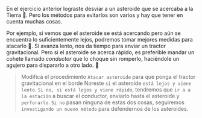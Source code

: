 <gs-attire attire-url="https://raw.githubusercontent.com/MumukiProject/mumuki-guia-gobstones-practica-integradora-primaria/master/assets/attires/config_1552403410457.json"></gs-attire>

<gs-toolbox toolbox-url="https://raw.githubusercontent.com/MumukiProject/mumuki-guia-gobstones-practica-integradora-primaria/master/assets/toolbox_1551388172910.xml"></gs-toolbox>

En el ejercicio anterior lograste desviar a un asteroide que se acercaba a la Tierra :clap:. Pero los métodos para evitarlos son varios y hay que tener en cuenta muchas cosas.

Por ejemplo, si vemos que el asteroide se está acercando pero aún se encuentra lo suficientemente lejos, podremos tomar mejores medidas para atacarlo :straight_ruler:. Si avanza lento, nos da tiempo para enviar un tractor gravitacional. Pero si el asteroide se acerca rápido, es preferible mandar un cohete llamado _conductor_ que lo choque sin romperlo, haciéndole un agujero para dispararlo a otro lado. :punch:

> Modificá el procedimiento `Atacar asteroide` para que ponga el tractor gravitacional en el borde Noreste `si` el asteroide `está lejos y viene lento`. `Si no, si está lejos y viene rápido`, tendremos que `ir a a la estación` a buscar el conductor, enviarlo hasta el asteroide y `perforarlo`. `Si no` pasan ninguna de estas dos cosas, seguiremos `investigando un nuevo método` para defendernos de los asteroides.